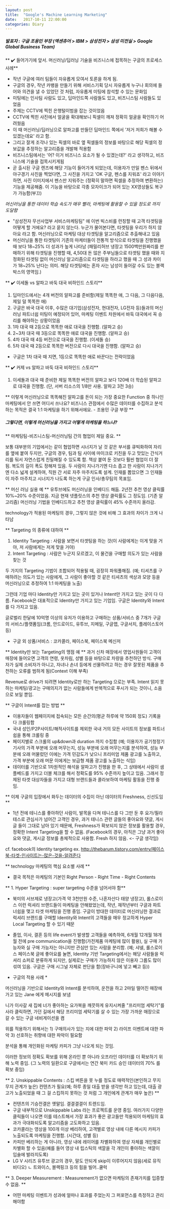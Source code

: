 ```yaml
---
layout: post
title:  "Google's Machine Learning Marketing"
date:   2017-10-11 22:00:00
categories: Diary 
---
```


##### 발표자 : 구글 조용민 부장 (액센츄어 > IBM > 삼성전자 > 삼성 미전실 > Google Global Business Team)

** ✔️ 들어가기에 앞서. 머신러닝/딥러닝 기술을 비즈니스에 접목하는 구글의 프로세스 사례**
- 작년 구글에 여러 팀들이 자유롭게 모여서 토론을 하게 됨.
- 구글의 경우, 작년 카뱅을 만들기 위해 서비스기획 당시 자유롭게 누구나 회의에 들어와 의견을 낼 수 있었던 것 처럼, 자유롭게 미팅에 참석할 수 있는 문화임
- 미팅에는 인사팀 사람도 있고, 딥마인드쪽 사람들도 있고, 비즈니스팀 사람들도 있었음 
- 주제는 CCTV에 찍힌 은행털이범을 잡는 것이었음
- CCTV에 찍힌 사진에서 얼굴을 확대해보니 픽셀이 깨져 정확히 얼굴을 확인하기 어려웠음
- 이 때 머신러닝/딥러닝으로 알파고를 만들던 딥마인드 쪽에서 '저거 저희가 해볼 수 있겠는데요' 라고 함.
- 그리고 잘게 조각나 있는 픽셀의 바로 옆 픽셀들의 정보를 바탕으로 해당 픽셀의 정보값을 추정하는 알고리즘을 개발해 적용함
- 비즈니스팀에서는 '어? 이거 비즈니스 요소가 될 수 있겠는데?' 라고 생각하고, 비즈니스에 기술을 접목시키게됨
- 곧 출시된 구글 렌즈에 해당 기능이 들어가게 되었는데, 이용자가 만일 펜스 뒤에서 야구경기 사진을 찍었다면, 그 사진을 가지고 'OK 구글, 펜스를 지워죠' 라고 이야기하면, 사진 이미지에서 펜스만 지워주는 (정확히 말하면 픽셀을 추정하여 변환하는) 기능을 제공해줌. 이 기능을 바탕으로 각종 모자이크가 되어 있는 XX영상들도 복구가 가능함(부끄)

*머신러닝을 통한 데이터 학습 속도가 매우 빨라, 마케팅에 활용할 수 있을 정도로 까지 도달함*

- "삼성전자 무선사업부 서비스마케팅팀" 에 이번 빅스비를 런칭할 때 고객 타겟팅을 어떻게 할 거에요? 라고 묻지 않는다. 누군가 물어본다면, 타겟팅을 우리가 하지 않아요 라고 함. 머신러닝으로 마케팅 대상 타겟팅을 알고리즘으로 추출해내고 있음
- 머신러닝을 통한 타겟팅이 기존의 마케터들이 전통적 방식으로 타겟팅을 진행했을 때 보다 18~25% 더 성과가 높게 나타남
(패밀리허브 냉장고 1500백만원짜리를 판매하기 위해 타겟팅을 진행할 때, 4,50대 돈 많은 주부님들으로 타겟팅 했을 때와 지정화된 타겟팅 없이 머신러닝 알고리즘으로 타겟팅을 하라고 했을 때 그 성과 차이가 18~25% 난다는 의미. 해당 타겟팅에는 혼자 사는 남성이 들어갈 수도 있는 블랙박스의 영역임.)

** ✔️ 이세돌 vs 알파고 바둑 대국 비하인드 스토리**
1. 딥마인드에서는 4개 버전의 알파고를 준비함(제일 똑똑한 애, 그 다음, 그 다음다음, 제일 덜 똑똑한 애)
2. 구글은 바국 대국 이후, 수많은 대기업(삼성전자, 현대전자, LG전자 등)들과의 머신러닝 파트너쉽 미팅이 예정되어 있어, 마케팅 이벤트 차원에서 바둑 대국에서 꼭 승리를 해야하는 상황이었음 
3. 1차 대국 때 2등으로 똑똑한 애로 대국을 진행함. (알파고 승)
4. 2~3차 대국 때 3등으로 똑똑한 애로 대국을 진행함. (알파고 승)
5. 4차 대국 때 4등 버전으로 대국을 진행함. (이세돌 승)
6. 5차 대국 때 2등으로 똑똑한 버전으로 다시 대국을 진행함. (알파고 승)
* 구글은 1차 대국 때 지면, 1등으로 똑똑한 애로 바꾼다는 전략이었음

** ✔️ 커제 vs 알파고 바둑 대국 비하인드 스토리**
1. 이세돌과 대국 때 준비한 제일 똑똑한 버전의 알파고 보다 120배 더 학습된 알파고로 대국을 진행함. (단, 서버 리소스의 1/8만 사용. 알파고 3전 3승)

** 이렇게 머신러닝으로 똑똑해진 알파고를 돈이 되는 가장 중요한 Function 중 하나인 마케팅에서 안 쓰면 어디서 쓰나요? 비즈니스 관점에서 수많은 데이터를 수집하고 분석하는 목적은 결국 1:1 마케팅을 하기 위해서에요.  - 조용민 구글 부장 ** 

##### 그렇다면, 이렇게 머신러닝을 가지고 어떻게 마케팅을 하느냐? 

** 마케팅팀-비즈니스팀-머신러닝팀 간의 협업이 제일 중요. **

보통 대부분의 기업에서는 같이 협업하면 시너지가 날 것 같은 부서를 큐빅화하여 자리를 옆에 붙여 두지만, 구글의 경우, 팀과 팀 사이에 마이크로 키친을 두고 맛있는 간식거리를 둬서 자연스럽게 친밀해질 수 있도록 함. 책상 붙여 둔 것보다 훨씬 협업이 더 잘 됨. 복도의 길이 폭도 정해져 있음. 두 사람이 지나가기엔 다소 좁고 한 사람이 지나가기엔 다소 넓게 설계하여, 직원 간 서로 자주 마주치도록 설계. 인재를 뽑았으면 그 인재들이 자주 마주치고 시너지가 나도록 하는게 구글 인사/총무팀의 목표임. 

** 머신 러닝 실용 예 **
유투브에도 머신러닝을 인베디드 해둠. 
2년전 추천 영상 클릭률 10%~20% 수준이었음. 지금 현재 넷플릿스의 추천 영상 클릭률도 그 정도임. (기존 알고리즘)
머신러닝 기법을 인베디드하고 추천 영상 클릭률이 45% 수준까지 올라감.

technology가 적용된 마케팅의 경우, 그렇지 않은 것에 비해 그 효과의 차이가 크게 나타남

** Targeting 의 종류에 대하여 **

1) Identity Targeting : 사람을 보면서 타겟팅을 하는 것(이 사람에게는 이게 맞을 거야, 저 사람에게는 저게 맞을 거야)
2) Intent Targeting : 사람은 누군지 모르겠고, 이 물건을 구매할 의도가 있는 사람을 찾는 것 

두 가지의 Targeting 기법이 조합되어 적용될 때, 굉장히 파워풀해짐. (예; 티셔츠를 구매하려는 의도가 있는 사람에게, 그 사람이 좋아할 것 같은 티셔츠의 색상과 모양 등을 머신러닝으로 추정하여 1:1 마케팅을 노출)

그런데 기업 마다 Identity만 가지고 있는 곳이 있거나 Intent만 가지고 있는 곳이 다 다름. Facebook은 대표적으로 Identity만 가지고 있는 기업임. 구글은 Identity와 Intent를 다 가지고 있음. 

글로벌리 한달에 10억명 이상의 유저가 이용하고 구매하는 상품/서비스 중 7개가 구글의 서비스/플랫폼임(크롬, 안드로이드, 유투브, 지메일, 구글맵, 구글서치, 플레이스토어 등)
* 구글 외 상품/서비스 : 코카콜라, 페이스북, 페이스북 메신저

** Identity만 보는 Targeting의 맹점 예 **
과거 신차 매장에서 영업사원들이 고객이 매장에 들어오면 고객의 연령, 옷차림, 성별 등을 바탕으로 차량을 추천하던 방식. 구매자가 실제 소비자가 아니고, 자녀나 손녀 등에게 선물하려고 하는 경우 잘못된 제품을 추천하는 오류를 범하게 됨(Context 이해 부족)

Revenue로 drive가 되려면 Identity로만 하는 Targeting 으로는 부족. Intent 읽지 못하는 마케팅/광고는 구매의지가 없는 사람들에게 반복적으로 푸시가 되는 것이니, 소음으로 보일 뿐임.

** 구글이 Intent를 잡는 방법 **
- 이용자들이 웹페이지에 접속되는 모든 순간의(평균 하루에 약 150회 정도) 기록을 다 크롤링함
- 국내 성인/P2P사이트/해적사이트를 제외한 국내 거의 모든 사이트의 정보를 파트너쉽을 통해 크롤링 중
- 페이지별로 스크롤의 up&down과 duration 까지 수집함
(예; 이용자가 공기청정기 기사의 가격 부분에 오래 머무는지, 성능 부분에 오래 머무는지를 분석하여, 성능 부분에 오래 머물렀던 이에는 가격 민감도가 낮으니 프리미엄 제품 광고를 노출하고, 가격 부분에 오래 머문 이에게는 보급형 제품 광고를 노출하는 식임)
- 데이터를 기반으로 1차원적인 해석을 알파고가 진행을 한 후, 그 상태에서 사람이 샘플베드를 가지고 더블 체크를 해서 정확도를 95% 수준까지 높이고 있음. 그래서 정제된 타겟 대상자들을 가지고 대형 브랜드들과 콜라보하여 마케팅 활동을 진행 중임.

** 이제 구글의 입장에서 화두는 데이터의 수집이 아닌 데이터의 Freshness, 신선도임 ** 
- 1년 전에 테니스를 좋아하던 사람이, 발목을 다쳐 테니스를 다 그만 둔 후 요가/필라테스로 관심사가 넘어간 고객인 경우, 과거 테니스 관련 글들의 좋아요와 댓글, 게시글 들이 그대로 남아 있기 때문에, Freshness가 확보되지 않은 정보를 활용할 경우, 정확한 Intent Targeting을 할 수 없음. (Facebook의 경우, 아직은 그냥 과거 좋아요와 댓글, 게시글 정보를 총체적으로 사용함. Fresh 하지 않음. <- 구글 생각임)

cf. facebook의 Identity targeting ex. 
http://thebarum.tistory.com/entry/페이스북-타겟-인사이트는-많은-것을-알려준다

** technology 마케팅의 핵심 요소별 사례 **
- 결국 목적은 마케팅의 기본인 Right Person - Right Time - Right Contents

** 1. Hyper Targeting : super targeting 수준을 넘어서야 함**

- 북미의 서브제로 냉장고(가격 약 3천만원 수준, 나혼자산다 태양 냉장고), 롤스로이스 이런 럭셔리 브랜드들이 마케팅을 안해왔었는데, 작년, 재작년부터 구글과 파트너쉽을 맺고 타겟 마케팅을 진행 중임. 구글이 방대한 데이터로 머신러닝한 결과로 럭셔리 브랜드를 구매할 Identity와 Intent의 고객들을 매우 정교하게 Hyper Local Targeting 할 수 있기 때문

- 졸업, 이사, 결혼 등의 life event가 발생할 고객들을 예측하여, 6개월 12개월 18개월 전에 pre communication을 진행함(가전제품 마케팅에 많이 활용), 실 구매 가능자와 실 구매 가능자는 아니지만 관심만 있는 사람을 분리함. (예; 샤넬, 롤스로이스 페이스북 글에 좋아요를 눌면, Identity 기반 Targeting에서는 해당 사람들을 럭셔리 쇼퍼로 분류하게 되지만, 실제로는 구매가 가능하지 않은 이용자 그룹도 많이 섞여 있음. 구글은 구매 시그널 자체로 판단을 함(장바구니에 넣고 빼고 등))

* 구글의 적용 사례 *

머신러닝을 기반으로 Identity와 Intent를 분석하여, 
운전을 하고 2마일 떨어진 매장에 가고 있는 Jane 에게 메시지를 보냄 

니가 이사갈 새 집에 너가 좋아하는 요가복을 깨끗하게 유지시켜줄 "프리미엄 세탁기"를 사라
클릭하면, 가던 길에서 해당 프리미엄 세탁기를 살 수 있는 가장 가까운 매장으로 갈 수 있는 구글 네비게이션을 켬

위를 적용하기 위해서는 1) 구매의사가 있는 지에 대한 파악 2) 라이프 이벤트에 대한 파악 3) 선호하는 취향에 대한 파악이 필요함

분석을 통해 개인화된 마케팅 카피가 그냥 나오게 되는 것임.

이러한 정보의 정확도 확보를 위해 온라인 뿐 아니라 오프라인 데이터를 더 확보하기 위해 노력 중임.
(그 노력의 일환으로 구글에서는 연간 북미 카드 승인 데이터의 70% 를 확보 중임)

** 2. Unskippable Contents : 스킵 버튼을 못 누를 정도로 매력적인(본인하고 무지무지 관계가 높은) 컨텐츠가 필요(예; 하루 종일 대출 받을 생각만 하고 있는데, 대출 광고가 노출되었을 때 그 걸 스킵하지 못하는 것 처럼 그 개인에게 관계가 매우 높은) **

- 컨텐츠의 기승전결은 옛말임. 결결결결이 트렌드임. 
- 구글 내부적으로 Unskippable Labs 라는 프로젝트를 운영 중임. 여러가지 다양한 클릭들이 나오면 이를 테스트해서 가장 효과가 좋은 광고들만 적용되어 마케팅의 효과가 극대화되도록 알고리즘을 고도화하고 있음.
- 코카콜라는 영상을 100개 이상 베리하여, 고객별로 영상 내에 다른 메시지 카피가 노출되도록 마케팅을 진행함. (시간대, 성별 등)
- 카피만 베리하는 게 아니라, 영상 내에 레이어를 차별화하여 영상 자체를 개인별로 차별화 할 수 있음(예를 들어 영상 내 립스틱의 색깔을 각 개인이 좋아하는 색깔이 입술에 발라지도록)
- LG V 시리즈 유투브 광고의 경우, 말도 안되게 skip이 이루어지지 않음(세로 뮤직 비디오)
   ㄴ 트와이스, 블랙핑크 등의 힘을 빌어..쿨럭

** 3. Deeper Measurement : Measurement가 없으면 마케팅의 존재가치를 입증할 수 없음. **

- 어떤 마케팅 이벤트가 성과에 얼마나 효과를 주었는지 그 퍼포먼스를 측정하고 관리해야함